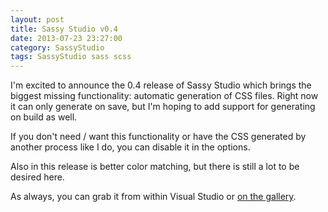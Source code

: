 ```yaml
---
layout: post
title: Sassy Studio v0.4
date: 2013-07-23 23:27:00
category: SassyStudio
tags: SassyStudio sass scss
---
```


I'm excited to announce the 0.4 release of Sassy Studio which brings the biggest missing
functionality: automatic generation of CSS files. Right now it can only generate on save, but
I'm hoping to add support for generating on build as well.

If you don't need / want this functionality or have the CSS generated by another process like I do, you
can disable it in the options. 

Also in this release is better color matching, but there is still a lot to be desired here.

As always, you can grab it from within Visual Studio or [on the gallery](http://visualstudiogallery.msdn.microsoft.com/85fa99a6-e4c6-4a1c-9f00-e6a8129b6f4d).
